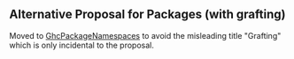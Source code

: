 ## Alternative Proposal for Packages (with grafting)



Moved to [GhcPackageNamespaces](ghc-package-namespaces) to avoid the misleading title "Grafting" which is only incidental to the proposal.


